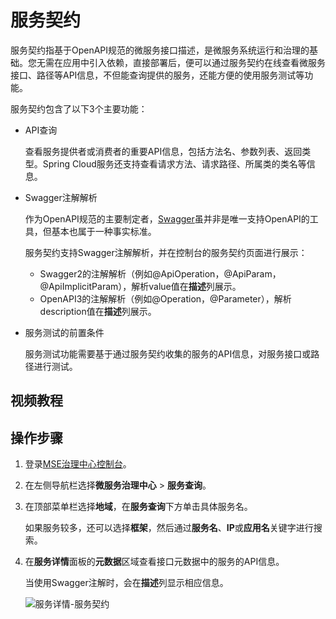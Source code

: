 # 服务契约

服务契约指基于OpenAPI规范的微服务接口描述，是微服务系统运行和治理的基础。您无需在应用中引入依赖，直接部署后，便可以通过服务契约在线查看微服务接口、路径等API信息，不但能查询提供的服务，还能方便的使用服务测试等功能。

服务契约包含了以下3个主要功能：

-   API查询

    查看服务提供者或消费者的重要API信息，包括方法名、参数列表、返回类型。Spring Cloud服务还支持查看请求方法、请求路径、所属类的类名等信息。

-   Swagger注解解析

    作为OpenAPI规范的主要制定者，[Swagger](https://swagger.io/)虽并非是唯一支持OpenAPI的工具，但基本也属于一种事实标准。

    服务契约支持Swagger注解解析，并在控制台的服务契约页面进行展示：

    -   Swagger2的注解解析（例如@ApiOperation，@ApiParam，@ApiImplicitParam），解析value值在**描述**列展示。
    -   OpenAPI3的注解解析（例如@Operation，@Parameter），解析description值在**描述**列展示。
-   服务测试的前置条件

    服务测试功能需要基于通过服务契约收集的服务的API信息，对服务接口或路径进行测试。


## 视频教程



## 操作步骤

1.  登录[MSE治理中心控制台](https://mse.console.aliyun.com/?spm=a2c4g.11186623.2.13.f90a6a60WiEx0N#/msc/home)。

2.  在左侧导航栏选择**微服务治理中心** \> **服务查询**。

3.  在顶部菜单栏选择**地域**，在**服务查询**下方单击具体服务名。

    如果服务较多，还可以选择**框架**，然后通过**服务名**、**IP**或**应用名**关键字进行搜索。

4.  在**服务详情**面板的**元数据**区域查看接口元数据中的服务的API信息。

    当使用Swagger注解时，会在**描述**列显示相应信息。

    ![服务详情-服务契约](https://static-aliyun-doc.oss-accelerate.aliyuncs.com/assets/img/zh-CN/2859209951/p132705.png)


